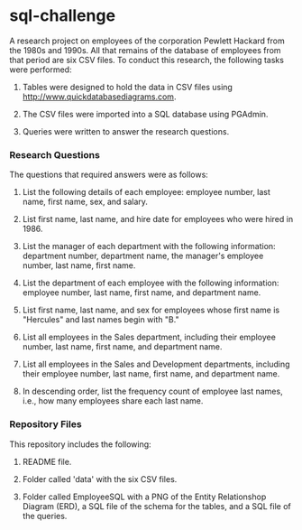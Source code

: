 # sql-challenge
A research project on employees of the corporation Pewlett Hackard from the 1980s and 1990s. All that remains of the database of employees from that period are six CSV files. To conduct this research, the following tasks were performed:
1. Tables were designed to hold the data in CSV files using http://www.quickdatabasediagrams.com.

2. The CSV files were imported into a SQL database using PGAdmin.

3. Queries were written to answer the research questions.

### Research Questions
The questions that required answers were as follows:
1. List the following details of each employee: employee number, last name, first name, sex, and salary.

2. List first name, last name, and hire date for employees who were hired in 1986.

3. List the manager of each department with the following information: department number, department name, the manager's employee number, last name, first name.

4. List the department of each employee with the following information: employee number, last name, first name, and department name.

5. List first name, last name, and sex for employees whose first name is "Hercules" and last names begin with "B."

6. List all employees in the Sales department, including their employee number, last name, first name, and department name.

7. List all employees in the Sales and Development departments, including their employee number, last name, first name, and department name.

8. In descending order, list the frequency count of employee last names, i.e., how many employees share each last name.

### Repository Files
This repository includes the following:
1. README file.

2. Folder called 'data' with the six CSV files.

3. Folder called EmployeeSQL with a PNG of the Entity Relationshop Diagram (ERD), a SQL file of the schema for the tables, and a SQL file of the queries. 